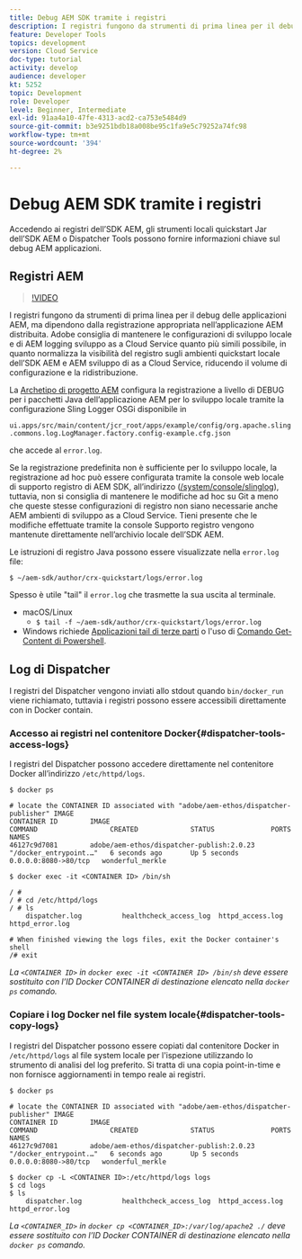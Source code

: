 ```yaml
---
title: Debug AEM SDK tramite i registri
description: I registri fungono da strumenti di prima linea per il debug delle applicazioni AEM, ma dipendono dalla registrazione appropriata nell’applicazione AEM distribuita.
feature: Developer Tools
topics: development
version: Cloud Service
doc-type: tutorial
activity: develop
audience: developer
kt: 5252
topic: Development
role: Developer
level: Beginner, Intermediate
exl-id: 91aa4a10-47fe-4313-acd2-ca753e5484d9
source-git-commit: b3e9251bdb18a008be95c1fa9e5c79252a74fc98
workflow-type: tm+mt
source-wordcount: '394'
ht-degree: 2%

---
```


# Debug AEM SDK tramite i registri

Accedendo ai registri dell’SDK AEM, gli strumenti locali quickstart Jar dell’SDK AEM o Dispatcher Tools possono fornire informazioni chiave sul debug AEM applicazioni.

## Registri AEM

>[!VIDEO](https://video.tv.adobe.com/v/34334?quality=12&learn=on)

I registri fungono da strumenti di prima linea per il debug delle applicazioni AEM, ma dipendono dalla registrazione appropriata nell’applicazione AEM distribuita. Adobe consiglia di mantenere le configurazioni di sviluppo locale e di AEM logging sviluppo as a Cloud Service quanto più simili possibile, in quanto normalizza la visibilità del registro sugli ambienti quickstart locale dell’SDK AEM e AEM sviluppo di as a Cloud Service, riducendo il volume di configurazione e la ridistribuzione.

La [Archetipo di progetto AEM](https://github.com/adobe/aem-project-archetype) configura la registrazione a livello di DEBUG per i pacchetti Java dell’applicazione AEM per lo sviluppo locale tramite la configurazione Sling Logger OSGi disponibile in

`ui.apps/src/main/content/jcr_root/apps/example/config/org.apache.sling.commons.log.LogManager.factory.config-example.cfg.json`

che accede al `error.log`.

Se la registrazione predefinita non è sufficiente per lo sviluppo locale, la registrazione ad hoc può essere configurata tramite la console web locale di supporto registro di AEM SDK, all’indirizzo ([/system/console/slinglog](http://localhost:4502/system/console/slinglog)), tuttavia, non si consiglia di mantenere le modifiche ad hoc su Git a meno che queste stesse configurazioni di registro non siano necessarie anche AEM ambienti di sviluppo as a Cloud Service. Tieni presente che le modifiche effettuate tramite la console Supporto registro vengono mantenute direttamente nell’archivio locale dell’SDK AEM.

Le istruzioni di registro Java possono essere visualizzate nella `error.log` file:

```
$ ~/aem-sdk/author/crx-quickstart/logs/error.log
```

Spesso è utile &quot;tail&quot; il `error.log` che trasmette la sua uscita al terminale.

+ macOS/Linux
   + `$ tail -f ~/aem-sdk/author/crx-quickstart/logs/error.log`
+ Windows richiede [Applicazioni tail di terze parti](https://stackoverflow.com/questions/187587/a-windows-equivalent-of-the-unix-tail-command) o l&#39;uso di [Comando Get-Content di Powershell](https://stackoverflow.com/a/46444596/133936).

## Log di Dispatcher

I registri del Dispatcher vengono inviati allo stdout quando `bin/docker_run` viene richiamato, tuttavia i registri possono essere accessibili direttamente con in Docker contain.

### Accesso ai registri nel contenitore Docker{#dispatcher-tools-access-logs}

I registri del Dispatcher possono accedere direttamente nel contenitore Docker all’indirizzo `/etc/httpd/logs`.

```shell
$ docker ps

# locate the CONTAINER ID associated with "adobe/aem-ethos/dispatcher-publisher" IMAGE
CONTAINER ID        IMAGE                                       COMMAND                  CREATED             STATUS              PORTS                  NAMES
46127c9d7081        adobe/aem-ethos/dispatcher-publish:2.0.23   "/docker_entrypoint.…"   6 seconds ago       Up 5 seconds        0.0.0.0:8080->80/tcp   wonderful_merkle

$ docker exec -it <CONTAINER ID> /bin/sh

/ # 
/ # cd /etc/httpd/logs
/ # ls
    dispatcher.log          healthcheck_access_log  httpd_access.log        httpd_error.log

# When finished viewing the logs files, exit the Docker container's shell
/# exit
```

_La `<CONTAINER ID>` in `docker exec -it <CONTAINER ID> /bin/sh` deve essere sostituito con l’ID Docker CONTAINER di destinazione elencato nella `docker ps` comando._


### Copiare i log Docker nel file system locale{#dispatcher-tools-copy-logs}

I registri del Dispatcher possono essere copiati dal contenitore Docker in `/etc/httpd/logs` al file system locale per l&#39;ispezione utilizzando lo strumento di analisi del log preferito. Si tratta di una copia point-in-time e non fornisce aggiornamenti in tempo reale ai registri.

```shell
$ docker ps

# locate the CONTAINER ID associated with "adobe/aem-ethos/dispatcher-publisher" IMAGE
CONTAINER ID        IMAGE                                       COMMAND                  CREATED             STATUS              PORTS                  NAMES
46127c9d7081        adobe/aem-ethos/dispatcher-publish:2.0.23   "/docker_entrypoint.…"   6 seconds ago       Up 5 seconds        0.0.0.0:8080->80/tcp   wonderful_merkle

$ docker cp -L <CONTAINER ID>:/etc/httpd/logs logs 
$ cd logs
$ ls
    dispatcher.log          healthcheck_access_log  httpd_access.log        httpd_error.log
```

_La `<CONTAINER_ID>` in `docker cp <CONTAINER_ID>:/var/log/apache2 ./` deve essere sostituito con l’ID Docker CONTAINER di destinazione elencato nella `docker ps` comando._
